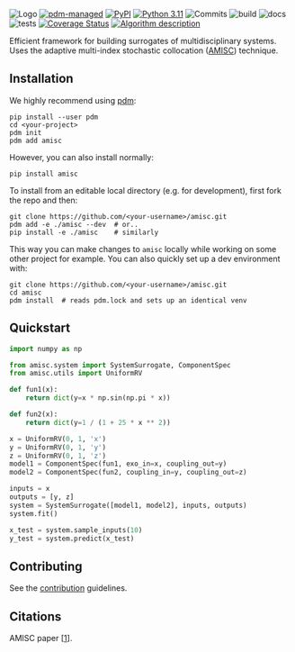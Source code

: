 ![Logo](https://raw.githubusercontent.com/eckelsjd/amisc/main/docs/assets/amisc_logo_text.svg)
[![pdm-managed](https://img.shields.io/badge/pdm-managed-blueviolet)](https://pdm-project.org)
[![PyPI](https://img.shields.io/pypi/v/amisc?logo=python&logoColor=%23cccccc)](https://pypi.org/project/amisc)
[![Python 3.11](https://img.shields.io/badge/python-3.11+-blue.svg?logo=python&logoColor=cccccc)](https://www.python.org/downloads/)
![Commits](https://img.shields.io/github/commit-activity/m/eckelsjd/amisc?logo=github)
![build](https://img.shields.io/github/actions/workflow/status/eckelsjd/amisc/deploy.yml?logo=github
)
![docs](https://img.shields.io/github/actions/workflow/status/eckelsjd/amisc/docs.yml?logo=materialformkdocs&logoColor=%2523cccccc&label=docs)
![tests](https://img.shields.io/github/actions/workflow/status/eckelsjd/amisc/tests.yml?logo=github&logoColor=%2523cccccc&label=tests)
[![Coverage Status](https://coveralls.io/repos/github/eckelsjd/amisc/badge.svg?branch=main)](https://coveralls.io/github/eckelsjd/amisc?branch=main)
[![Algorithm description](https://img.shields.io/badge/DOI-10.1002/nme.6958-blue)](https://doi.org/10.1002/nme.6958)

Efficient framework for building surrogates of multidisciplinary systems. 
Uses the adaptive multi-index stochastic collocation ([AMISC](https://onlinelibrary.wiley.com/doi/full/10.1002/nme.6958)) 
technique.

## Installation
We highly recommend using [pdm](https://github.com/pdm-project/pdm):
```shell
pip install --user pdm
cd <your-project>
pdm init
pdm add amisc
```
However, you can also install normally:
```shell
pip install amisc
```
To install from an editable local directory (e.g. for development), first fork the repo and then:
```shell
git clone https://github.com/<your-username>/amisc.git
pdm add -e ./amisc --dev  # or..
pip install -e ./amisc    # similarly
```
This way you can make changes to `amisc` locally while working on some other project for example.
You can also quickly set up a dev environment with:
```shell
git clone https://github.com/<your-username>/amisc.git
cd amisc
pdm install  # reads pdm.lock and sets up an identical venv
```

## Quickstart
```python
import numpy as np

from amisc.system import SystemSurrogate, ComponentSpec
from amisc.utils import UniformRV

def fun1(x):
    return dict(y=x * np.sin(np.pi * x))

def fun2(x):
    return dict(y=1 / (1 + 25 * x ** 2))

x = UniformRV(0, 1, 'x')
y = UniformRV(0, 1, 'y')
z = UniformRV(0, 1, 'z')
model1 = ComponentSpec(fun1, exo_in=x, coupling_out=y)
model2 = ComponentSpec(fun2, coupling_in=y, coupling_out=z)

inputs = x
outputs = [y, z]
system = SystemSurrogate([model1, model2], inputs, outputs)
system.fit()

x_test = system.sample_inputs(10)
y_test = system.predict(x_test)
```

## Contributing
See the [contribution](CONTRIBUTING.md) guidelines.

## Citations
AMISC paper [[1](https://onlinelibrary.wiley.com/doi/full/10.1002/nme.6958)].

